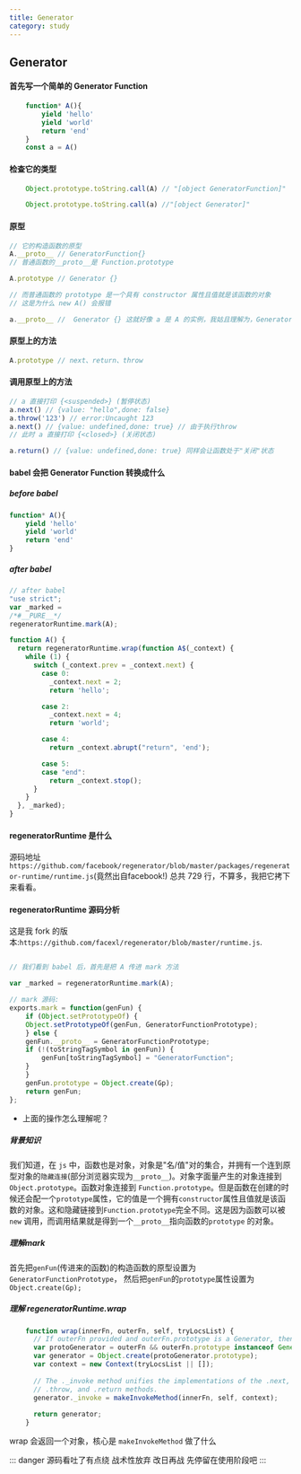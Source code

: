 ```yaml
---
title: Generator
category: study
---
```


## Generator

#### 首先写一个简单的 Generator Function

```javascript
    function* A(){
        yield 'hello'
        yield 'world'
        return 'end'
    }
    const a = A()
```

#### 检查它的类型
```javascript
    Object.prototype.toString.call(A) // "[object GeneratorFunction]"

    Object.prototype.toString.call(a) //"[object Generator]"

```

#### 原型
```javascript
// 它的构造函数的原型
A.__proto__ // GeneratorFunction{}  
// 普通函数的__proto__是 Function.prototype

A.prototype // Generator {}

// 而普通函数的 prototype 是一个具有 constructor 属性且值就是该函数的对象
// 这是为什么 new A() 会报错

a.__proto__ //  Generator {} 这就好像 a 是 A 的实例，我姑且理解为，Generator Function 执行，就会得到它的"实例"

```

#### 原型上的方法

```javascript
A.prototype // next、return、throw
```

#### 调用原型上的方法

```javascript
// a 直接打印 {<suspended>} (暂停状态)
a.next() // {value: "hello",done: false}
a.throw('123') // error:Uncaught 123
a.next() // {value: undefined,done: true} // 由于执行throw
// 此时 a 直接打印 {<closed>} (关闭状态)

a.return() // {value: undefined,done: true} 同样会让函数处于"关闭"状态
```

#### babel 会把 Generator Function 转换成什么

##### before babel 

```javascript
function* A(){
    yield 'hello'
    yield 'world'
    return 'end'
}
```
##### after babel 
```javascript
// after babel
"use strict";
var _marked =
/*#__PURE__*/
regeneratorRuntime.mark(A);

function A() {
  return regeneratorRuntime.wrap(function A$(_context) {
    while (1) {
      switch (_context.prev = _context.next) {
        case 0:
          _context.next = 2;
          return 'hello';

        case 2:
          _context.next = 4;
          return 'world';

        case 4:
          return _context.abrupt("return", 'end');

        case 5:
        case "end":
          return _context.stop();
      }
    }
  }, _marked);
}
```

#### regeneratorRuntime 是什么

源码地址 `https://github.com/facebook/regenerator/blob/master/packages/regenerator-runtime/runtime.js`(竟然出自facebook!)
总共 729 行，不算多，我把它拷下来看看。

#### regeneratorRuntime 源码分析

这是我 fork 的版本:`https://github.com/facexl/regenerator/blob/master/runtime.js`.

```javascript

// 我们看到 babel 后，首先是把 A 传进 mark 方法

var _marked = regeneratorRuntime.mark(A);

// mark 源码:
exports.mark = function(genFun) {
    if (Object.setPrototypeOf) {
    Object.setPrototypeOf(genFun, GeneratorFunctionPrototype);
    } else {
    genFun.__proto__ = GeneratorFunctionPrototype;
    if (!(toStringTagSymbol in genFun)) {
        genFun[toStringTagSymbol] = "GeneratorFunction";
    }
    }
    genFun.prototype = Object.create(Gp);
    return genFun;
};

```
- 上面的操作怎么理解呢？  
##### 背景知识
我们知道，在 `js` 中，函数也是对象，对象是"名/值"对的集合，并拥有一个连到原型对象的`隐藏连接`(部分浏览器实现为`__proto__`)。对象字面量产生的对象连接到 `Object.prototype`。函数对象连接到 `Function.prototype`。但是函数在创建的时候还会配一个`prototype`属性，它的值是一个拥有`constructor`属性且值就是该函数的对象。这和隐藏链接到`Function.prototype`完全不同。这是因为函数可以被 `new` 调用，而调用结果就是得到一个`__proto__`指向函数的`prototype` 的对象。
##### 理解mark

首先把`genFun`(传进来的函数)的构造函数的原型设置为`GeneratorFunctionPrototype`，
然后把`genFun`的`prototype`属性设置为`Object.create(Gp);`

##### 理解 regeneratorRuntime.wrap

```javascript
    function wrap(innerFn, outerFn, self, tryLocsList) {
      // If outerFn provided and outerFn.prototype is a Generator, then outerFn.prototype instanceof Generator.
      var protoGenerator = outerFn && outerFn.prototype instanceof Generator ? outerFn : Generator;
      var generator = Object.create(protoGenerator.prototype);
      var context = new Context(tryLocsList || []);
  
      // The ._invoke method unifies the implementations of the .next,
      // .throw, and .return methods.
      generator._invoke = makeInvokeMethod(innerFn, self, context);
  
      return generator;
    }
```

wrap 会返回一个对象，核心是 `makeInvokeMethod` 做了什么

::: danger
源码看吐了有点绕 战术性放弃 改日再战 先停留在使用阶段吧
:::

